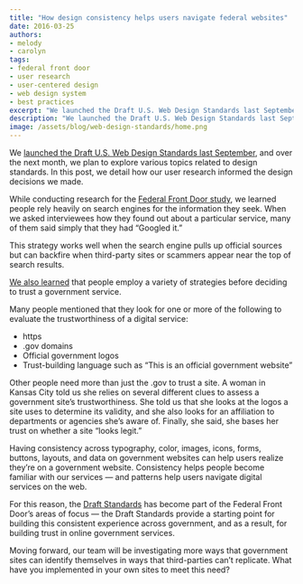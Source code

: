 ```yaml
---
title: "How design consistency helps users navigate federal websites"
date: 2016-03-25
authors:
- melody
- carolyn
tags:
- federal front door
- user research
- user-centered design
- web design system
- best practices
excerpt: "We launched the Draft U.S. Web Design Standards last September, and over the next month, we plan to explore various topics related to design standards. In this post, we detail how our user research informed the decision decisions we made."
description: "We launched the Draft U.S. Web Design Standards last September, and over the next month, we plan to explore various topics related to design standards. In this post, we detail how our user research informed the decision decisions we made."
image: /assets/blog/web-design-standards/home.png
---
```


We [launched the Draft U.S. Web Design Standards last
September](https://18f.gsa.gov/2015/09/28/web-design-standards/), and over
the next month, we plan to explore various topics related to design
standards. In this post, we detail how our user research informed the
design decisions we made.

While conducting research for the [Federal Front Door
study](https://labs.usa.gov/), we learned people rely heavily on search
engines for the information they seek. When we asked interviewees how
they found out about a particular service, many of them said simply that
they had “Googled it.”

This strategy works well when the search engine pulls up official
sources but can backfire when third-party sites or scammers appear near
the top of search results.

[We also
learned](https://18f.gsa.gov/2016/03/09/trust-as-a-two-way-street/)
that people employ a variety of strategies before deciding to trust a
government service.

Many people mentioned that they look for one or more of the following to
evaluate the trustworthiness of a digital service:

-   https
-   .gov domains
-   Official government logos
-   Trust-building language such as “This is an official government website”

Other people need more than just the .gov to trust a site. A woman in
Kansas City told us she relies on several different clues to assess a
government site’s trustworthiness. She told us that she looks at the
logos a site uses to determine its validity, and she also looks for an
affiliation to departments or agencies she’s aware of. Finally, she
said, she bases her trust on whether a site “looks legit.”

Having consistency across typography, color, images, icons, forms,
buttons, layouts, and data on government websites can help users realize
they’re on a government website. Consistency helps people become
familiar with our services — and patterns help users navigate digital
services on the web.

For this reason, the [Draft Standards](https://playbook.cio.gov/designstandards/) has become part of the Federal
Front Door’s areas of focus — the Draft Standards provide a starting
point for building this consistent experience across government, and as
a result, for building trust in online government services.

Moving forward, our team will be investigating more ways that government
sites can identify themselves in ways that third-parties can’t
replicate. What have you implemented in your own sites to meet this
need?
